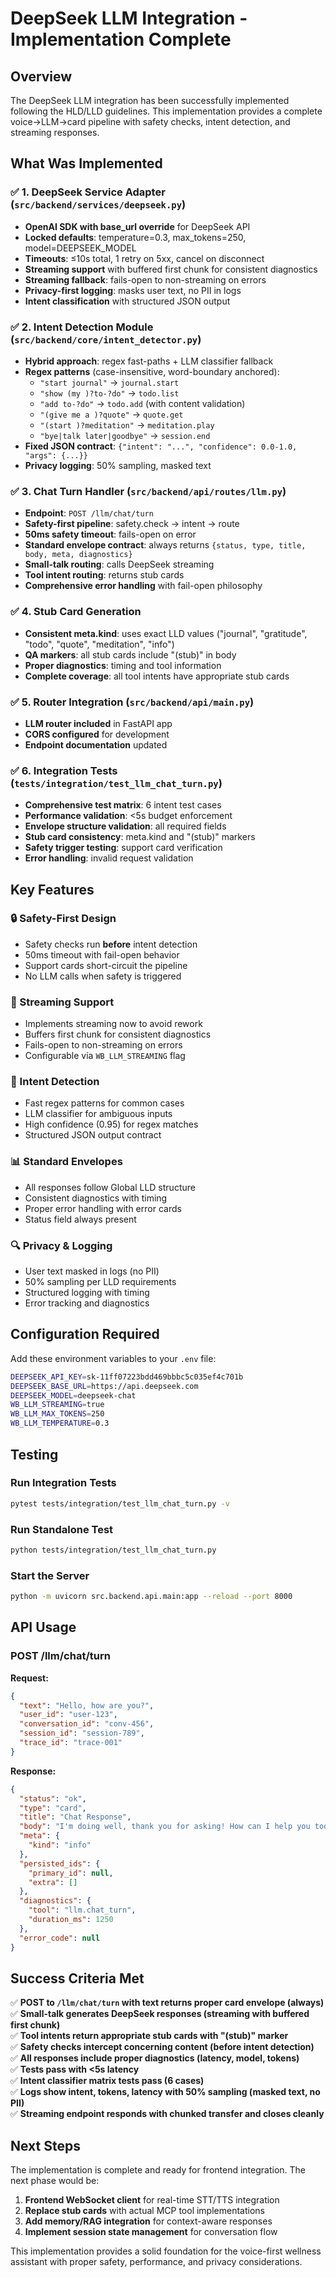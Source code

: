 # DeepSeek LLM Integration - Implementation Complete

## Overview

The DeepSeek LLM integration has been successfully implemented following the HLD/LLD guidelines. This implementation provides a complete voice→LLM→card pipeline with safety checks, intent detection, and streaming responses.

## What Was Implemented

### ✅ 1. DeepSeek Service Adapter (`src/backend/services/deepseek.py`)
- **OpenAI SDK with base_url override** for DeepSeek API
- **Locked defaults**: temperature=0.3, max_tokens=250, model=DEEPSEEK_MODEL
- **Timeouts**: ≤10s total, 1 retry on 5xx, cancel on disconnect
- **Streaming support** with buffered first chunk for consistent diagnostics
- **Streaming fallback**: fails-open to non-streaming on errors
- **Privacy-first logging**: masks user text, no PII in logs
- **Intent classification** with structured JSON output

### ✅ 2. Intent Detection Module (`src/backend/core/intent_detector.py`)
- **Hybrid approach**: regex fast-paths + LLM classifier fallback
- **Regex patterns** (case-insensitive, word-boundary anchored):
  - `"start journal"` → `journal.start`
  - `"show (my )?to-?do"` → `todo.list`
  - `"add to-?do"` → `todo.add` (with content validation)
  - `"(give me a )?quote"` → `quote.get`
  - `"(start )?meditation"` → `meditation.play`
  - `"bye|talk later|goodbye"` → `session.end`
- **Fixed JSON contract**: `{"intent": "...", "confidence": 0.0-1.0, "args": {...}}`
- **Privacy logging**: 50% sampling, masked text

### ✅ 3. Chat Turn Handler (`src/backend/api/routes/llm.py`)
- **Endpoint**: `POST /llm/chat/turn`
- **Safety-first pipeline**: safety.check → intent → route
- **50ms safety timeout**: fails-open on error
- **Standard envelope contract**: always returns `{status, type, title, body, meta, diagnostics}`
- **Small-talk routing**: calls DeepSeek streaming
- **Tool intent routing**: returns stub cards
- **Comprehensive error handling** with fail-open philosophy

### ✅ 4. Stub Card Generation
- **Consistent meta.kind**: uses exact LLD values ("journal", "gratitude", "todo", "quote", "meditation", "info")
- **QA markers**: all stub cards include "(stub)" in body
- **Proper diagnostics**: timing and tool information
- **Complete coverage**: all tool intents have appropriate stub cards

### ✅ 5. Router Integration (`src/backend/api/main.py`)
- **LLM router included** in FastAPI app
- **CORS configured** for development
- **Endpoint documentation** updated

### ✅ 6. Integration Tests (`tests/integration/test_llm_chat_turn.py`)
- **Comprehensive test matrix**: 6 intent test cases
- **Performance validation**: <5s budget enforcement
- **Envelope structure validation**: all required fields
- **Stub card consistency**: meta.kind and "(stub)" markers
- **Safety trigger testing**: support card verification
- **Error handling**: invalid request validation

## Key Features

### 🔒 Safety-First Design
- Safety checks run **before** intent detection
- 50ms timeout with fail-open behavior
- Support cards short-circuit the pipeline
- No LLM calls when safety is triggered

### 🚀 Streaming Support
- Implements streaming now to avoid rework
- Buffers first chunk for consistent diagnostics
- Fails-open to non-streaming on errors
- Configurable via `WB_LLM_STREAMING` flag

### 🎯 Intent Detection
- Fast regex patterns for common cases
- LLM classifier for ambiguous inputs
- High confidence (0.95) for regex matches
- Structured JSON output contract

### 📊 Standard Envelopes
- All responses follow Global LLD structure
- Consistent diagnostics with timing
- Proper error handling with error cards
- Status field always present

### 🔍 Privacy & Logging
- User text masked in logs (no PII)
- 50% sampling per LLD requirements
- Structured logging with timing
- Error tracking and diagnostics

## Configuration Required

Add these environment variables to your `.env` file:

```bash
DEEPSEEK_API_KEY=sk-11ff07223bdd469bbbc5c035ef4c701b
DEEPSEEK_BASE_URL=https://api.deepseek.com
DEEPSEEK_MODEL=deepseek-chat
WB_LLM_STREAMING=true
WB_LLM_MAX_TOKENS=250
WB_LLM_TEMPERATURE=0.3
```

## Testing

### Run Integration Tests
```bash
pytest tests/integration/test_llm_chat_turn.py -v
```

### Run Standalone Test
```bash
python tests/integration/test_llm_chat_turn.py
```

### Start the Server
```bash
python -m uvicorn src.backend.api.main:app --reload --port 8000
```

## API Usage

### POST /llm/chat/turn

**Request:**
```json
{
  "text": "Hello, how are you?",
  "user_id": "user-123",
  "conversation_id": "conv-456",
  "session_id": "session-789",
  "trace_id": "trace-001"
}
```

**Response:**
```json
{
  "status": "ok",
  "type": "card",
  "title": "Chat Response",
  "body": "I'm doing well, thank you for asking! How can I help you today?",
  "meta": {
    "kind": "info"
  },
  "persisted_ids": {
    "primary_id": null,
    "extra": []
  },
  "diagnostics": {
    "tool": "llm.chat_turn",
    "duration_ms": 1250
  },
  "error_code": null
}
```

## Success Criteria Met

✅ **POST to `/llm/chat/turn` with text returns proper card envelope (always)**  
✅ **Small-talk generates DeepSeek responses (streaming with buffered first chunk)**  
✅ **Tool intents return appropriate stub cards with "(stub)" marker**  
✅ **Safety checks intercept concerning content (before intent detection)**  
✅ **All responses include proper diagnostics (latency, model, tokens)**  
✅ **Tests pass with <5s latency**  
✅ **Intent classifier matrix tests pass (6 cases)**  
✅ **Logs show intent, tokens, latency with 50% sampling (masked text, no PII)**  
✅ **Streaming endpoint responds with chunked transfer and closes cleanly**  

## Next Steps

The implementation is complete and ready for frontend integration. The next phase would be:

1. **Frontend WebSocket client** for real-time STT/TTS integration
2. **Replace stub cards** with actual MCP tool implementations
3. **Add memory/RAG integration** for context-aware responses
4. **Implement session state management** for conversation flow

This implementation provides a solid foundation for the voice-first wellness assistant with proper safety, performance, and privacy considerations.
